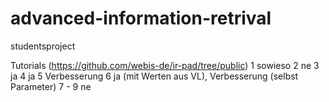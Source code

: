 # advanced-information-retrival
studentsproject

Tutorials (https://github.com/webis-de/ir-pad/tree/public)
1 sowieso
2 ne
3 ja
4 ja
5 Verbesserung
6 ja (mit Werten aus VL), Verbesserung (selbst Parameter)
7 - 9 ne
